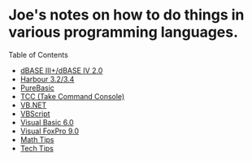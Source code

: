 <title>Joe's Notes</title>

# Joe's notes on how to do things in various programming languages.

Table of Contents
* [dBASE III+/dBASE IV 2.0](https://joec4281.github.io/dBase.html)
* [Harbour 3.2/3.4](https://joec4281.github.io/Harbour.html)
* [PureBasic](https://joec4281.github.io/PureBasic.html)
* [TCC (Take Command Console)](TCC.html)
* [VB.NET](https://joec4281.github.io/VB.NET.html)
* [VBScript](https://joec4281.github.io/VBScript.html)
* [Visual Basic 6.0](https://joec4281.github.io/Visual-Basic-6.0.html)
* [Visual FoxPro 9.0](https://joec4281.github.io/Visual-FoxPro.html)
* [Math Tips](https://twitter.com/JoeC4281/timelines/1612512630039535620)
* [Tech Tips](https://twitter.com/JoeC4281/timelines/1612512033802518530)